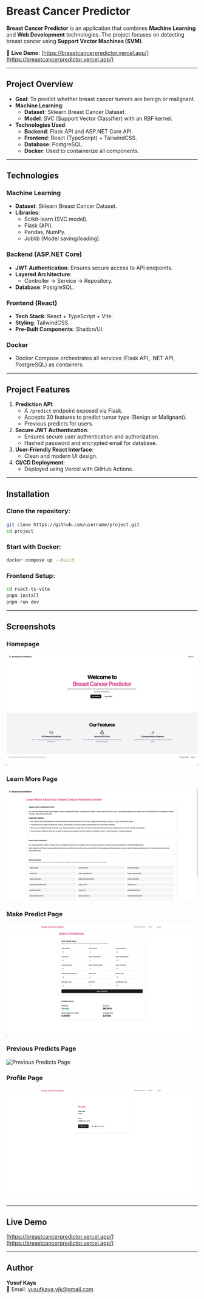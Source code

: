 
# **Breast Cancer Predictor**

**Breast Cancer Predictor** is an application that combines **Machine Learning** and **Web Development** technologies. The project focuses on detecting breast cancer using **Support Vector Machines (SVM)**.

🔗 **Live Demo**: [https://breastcancerpredictor.vercel.app/](https://breastcancerpredictor.vercel.app/)

---

## **Project Overview**

- **Goal**: To predict whether breast cancer tumors are benign or malignant.
- **Machine Learning**:  
  - **Dataset**: Sklearn Breast Cancer Dataset.  
  - **Model**: SVC (Support Vector Classifier) with an RBF kernel.  
- **Technologies Used**:  
  - **Backend**: Flask API and ASP.NET Core API.  
  - **Frontend**: React (TypeScript) + TailwindCSS.  
  - **Database**: PostgreSQL.  
  - **Docker**: Used to containerize all components.  

---

## **Technologies**

### **Machine Learning**
- **Dataset**: Sklearn Breast Cancer Dataset.  
- **Libraries**:  
  - Scikit-learn (SVC model).  
  - Flask (API).  
  - Pandas, NumPy.  
  - Joblib (Model saving/loading).  

### **Backend (ASP.NET Core)**
- **JWT Authentication**: Ensures secure access to API endpoints.  
- **Layered Architecture**:  
  - Controller → Service → Repository.  
- **Database**: PostgreSQL.  

### **Frontend (React)**
- **Tech Stack**: React + TypeScript + Vite.  
- **Styling**: TailwindCSS.  
- **Pre-Built Components**: Shadcn/UI.  

### **Docker**
- Docker Compose orchestrates all services (Flask API, .NET API, PostgreSQL) as containers.  

---

## **Project Features**

1. **Prediction API**:  
   - A `/predict` endpoint exposed via Flask.  
   - Accepts 30 features to predict tumor type (Benign or Malignant).
   - Previous predicts for users. 
2. **Secure JWT Authentication**:  
   - Ensures secure user authentication and authorization.
   - Hashed password and encrypted email for database. 
3. **User-Friendly React Interface**:  
   - Clean and modern UI design.  
4. **CI/CD Deployment**:  
   - Deployed using Vercel with GitHub Actions.  

---

## **Installation**

### Clone the repository:

```bash
git clone https://github.com/username/project.git  
cd project  
```

### Start with Docker:

```bash
docker compose up --build  
```

### Frontend Setup:

```bash
cd react-ts-vite  
pnpm install  
pnpm run dev  
```

---

## **Screenshots**

### Homepage  
![Homepage](./react-ts-vite/src/assets/homepage.png)

### Learn More Page  
![Learn More Page](./react-ts-vite/src/assets/learnmorepage.png)  

### Make Predict Page   
![Make Predict Page](./react-ts-vite/src/assets/makepredictpage.png)

### Previous Predicts Page   
![Previous Predicts Page](./react-ts-vite/src/assets/previouspredicts.png)

### Profile Page   
![Profile Page](./react-ts-vite/src/assets/profilepage.png)

---

## **Live Demo**

[https://breastcancerpredictor.vercel.app/](https://breastcancerpredictor.vercel.app/)

---

## **Author**

**Yusuf Kaya**  
📧 Email: [yusufkaya.yjk@gmail.com](mailto:yusufkaya.yjk@gmail.com)  

